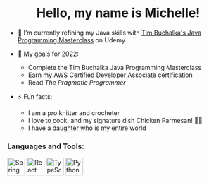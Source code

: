 <h1 align="center">Hello, my name is Michelle!</h1>

- 🌱 I’m currently refining my Java skills with [Tim Buchalka's Java Programming Masterclass](https://www.udemy.com/course/java-the-complete-java-developer-course) on Udemy.

- 💎 My goals for 2022:
  - Complete the Tim Buchalka Java Programming Masterclass
  - Earn my AWS Certified Developer Associate certification
  - Read *The Pragmatic Programmer*

- ⚡ Fun facts: 
  - I am a pro knitter and crocheter
  - I love to cook, and my signature dish Chicken Parmesan! 🧶🐔
  - I have a daughter who is my entire world

<h3 align="left">Languages and Tools:</h3>
<p align="left">

  <a href="https://spring.io/"><img src="https://cdn.jsdelivr.net/gh/devicons/devicon/icons/spring/spring-original.svg" width="40" height="40" alt="Spring"/></a>
  <a href="https://reactjs.org/"><img src="https://cdn.jsdelivr.net/gh/devicons/devicon/icons/react/react-original.svg" width="40" height="40" alt="React"/></a>
  <a href="https://www.typescriptlang.org"><img src="https://www.svgrepo.com/show/374144/typescript.svg" width="40" height="40" alt="TypeScript"/></a>
  <a href="https://www.python.org/"><img src="https://cdn.jsdelivr.net/gh/devicons/devicon/icons/python/python-original.svg" width="40" height="40" alt="Python"/></a>                  
          
</p>

